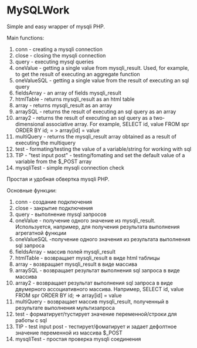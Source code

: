 # MySQLWork
Simple and easy wrapper of mysqli PHP.

Main functions:
1. conn - creating a mysqli connection
2. close - closing the mysqli connection
3. query - executing mysql queries
4. oneValue - getting a single value from mysqli_result. Used, for example, to get the result of executing an aggregate function
5. oneValueSQL - getting a single value from the result of executing an sql query
6. fieldsArray - an array of fields mysqli_result
7. htmlTable - returns mysqli_result as an html table
8. array - returns mysqli_result as an array
9. arraySQL - returns the result of executing an sql query as an array
10. array2 - returns the result of executing an sql query as a two-dimensional associative array.
    For example, SELECT id, value FROM spr ORDER BY id; = > array[id] = value
11. multiQuery - returns the mysqli_result array obtained as a result of executing the multiquery
12. test - formating/testing the value of a variable/string for working with sql
13. TIP - "test input post" - testing/fomating and set the default value of a variable from the $_POST array
14. mysqliTest - simple mysqli connection check

Простая и удобная обвертка mysqli PHP.

Основные функции:
1. conn - создание подключения
2. close - закрытие подключения
3. query - выполнение mysql запросов
4. oneValue - получение одного значение из mysqli_result. Используется, например, для получения результата выполнения агрегатной функции
5. oneValueSQL -получение одного значения из результата выполнения sql запроса
6. fieldsArray - массив полей mysqli_result
7. htmlTable - возвращает mysqli_result в виде html таблицы
8. array - возвращает mysqli_result в виде массива
9. arraySQL - возвращает результат выполнения sql запроса в виде массива
10. array2 - возвращает результат выполнения sql запроса в виде двумерного ассоциативного массива.
    Например, SELECT id, value FROM spr ORDER BY id; => array[id] = value
11. multiQuery - возвращает массив mysqli_result, полученный в результате выполнения мультизапроса
12. test - форматирует/тустирует значение переменной/строки для работы с sql
13. TIP - test input post - тестирует/фоматирует и задает дефолтное значение переменной из массива $_POST
14. mysqliTest - простая проверка mysqli соединения
